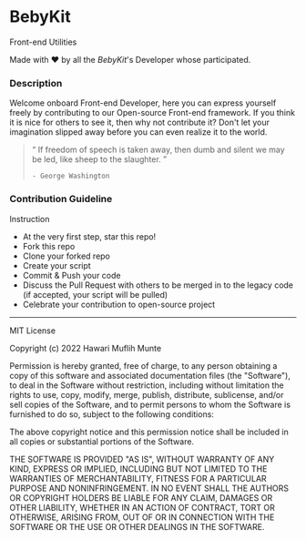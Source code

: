 # BebyKit

Front-end Utilities

Made with ❤️ by all the _BebyKit_'s Developer whose participated.
### Description

Welcome onboard Front-end Developer, here you can express yourself freely by contributing to our Open-source Front-end framework. If you think it is nice for others to see it, then why not contribute it? Don't let your imagination slipped away before you can even realize it to the world.

> “ If freedom of speech is taken away, then dumb and silent we may be led, like sheep to the slaughter. ”
> 
> ```- George Washington```

### Contribution Guideline
Instruction
- At the very first step, star this repo!
- Fork this repo
- Clone your forked repo
- Create your script
- Commit & Push your code
- Discuss the Pull Request with others to be merged in to the legacy code (if accepted, your script will be pulled)
- Celebrate your contribution to open-source project
---
MIT License

Copyright (c) 2022 Hawari Muflih Munte

Permission is hereby granted, free of charge, to any person obtaining a copy
of this software and associated documentation files (the "Software"), to deal
in the Software without restriction, including without limitation the rights
to use, copy, modify, merge, publish, distribute, sublicense, and/or sell
copies of the Software, and to permit persons to whom the Software is
furnished to do so, subject to the following conditions:

The above copyright notice and this permission notice shall be included in all
copies or substantial portions of the Software.

THE SOFTWARE IS PROVIDED "AS IS", WITHOUT WARRANTY OF ANY KIND, EXPRESS OR
IMPLIED, INCLUDING BUT NOT LIMITED TO THE WARRANTIES OF MERCHANTABILITY,
FITNESS FOR A PARTICULAR PURPOSE AND NONINFRINGEMENT. IN NO EVENT SHALL THE
AUTHORS OR COPYRIGHT HOLDERS BE LIABLE FOR ANY CLAIM, DAMAGES OR OTHER
LIABILITY, WHETHER IN AN ACTION OF CONTRACT, TORT OR OTHERWISE, ARISING FROM,
OUT OF OR IN CONNECTION WITH THE SOFTWARE OR THE USE OR OTHER DEALINGS IN THE
SOFTWARE.
